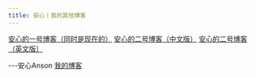 ```yaml
---
title: 安心丨我的其他博客
---
```

[安心的一号博客（同时是现在的）](https://blog.ognn.xyz/)
[安心的二号博客（中文版）](https://b2.ognn.xyz/)
[安心的二号博客（英文版）](https://b3.ognn.xyz/)

---安心Anson [我的博客](blog.ognn.top)